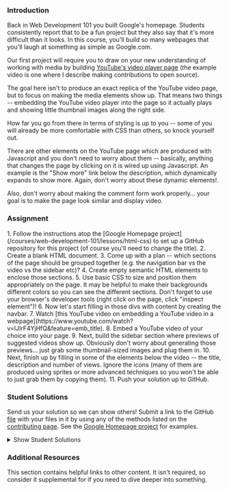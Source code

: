 ### Introduction

Back in Web Development 101 you built Google's homepage.  Students consistently report that to be a fun project but they also say that it's more difficult than it looks.  In this course, you'll build so many webpages that you'll laugh at something as simple as Google.com.

Our first project will require you to draw on your new understanding of working with media by building [YouTube's video player page](https://www.youtube.com/watch?v=V74l_zS1x8E) (the example video is one where I describe making contributions to open source).

The goal here isn't to produce an exact replica of the YouTube video page, but to focus on making the media elements show up.  That means two things -- embedding the YouTube video player into the page so it actually plays and showing little thumbnail images along the right side.

How far you go from there in terms of styling is up to you -- some of you will already be more comfortable with CSS than others, so knock yourself out.

There are other elements on the YouTube page which are produced with Javascript and you don't need to worry about them -- basically, anything that changes the page by clicking on it is wired up using Javascript.  An example is the "Show more" link below the description, which dynamically expands to show more.  Again, don't worry about these dynamic elements!.

Also, don't worry about making the comment form work properly... your goal is to make the page look similar and display video.

### Assignment

<div class="lesson-content__panel" markdown="1">
1. Follow the instructions atop the [Google Homepage project](/courses/web-development-101/lessons/html-css) to set up a GitHub repository for this project (of course you'll need to change the title).
2. Create a blank HTML document.
3. Come up with a plan -- which sections of the page should be grouped together (e.g. the navigation bar vs the video vs the sidebar etc)?
4. Create empty semantic HTML elements to enclose those sections.
5. Use basic CSS to size and position them appropriately on the page.  It may be helpful to make their backgrounds different colors so you can see the different sections.  Don't forget to use your browser's developer tools (right click on the page, click "inspect element")!
6. Now let's start filling in those divs with content by creating the navbar.
7. Watch [this YouTube video on embedding a YouTube video in a webpage](https://www.youtube.com/watch?v=lJIrF4YjHfQ&feature=emb_title).
8. Embed a YouTube video of your choice into your page.
9. Next, build the sidebar section where previews of suggested videos show up.  Obviously don't worry about generating those previews... just grab some thumbnail-sized images and plug them in.
10. Next, finish up by filling in some of the elements below the video -- the title, description and number of views.  Ignore the icons (many of them are produced using sprites or more advanced techniques so you won't be able to just grab them by copying them).
11. Push your solution up to GitHub.
</div>

### Student Solutions
Send us your solution so we can show others! Submit a link to the GitHub [file](https://github.com/TheOdinProject/curriculum/edit/master/html_css/project_media.md) with your files in it by using any of the methods listed on the [contributing page](http://github.com/TheOdinProject/curriculum/blob/master/contributing.md).  See the [Google Homepage project](/courses/web-development-101/lessons/html-css) for examples.

<details markdown="block">
  <summary> Show Student Solutions </summary>

* Add your solution below this line!
* [leetie's Solution](https://github.com/leetie/youtube) - [View in Browser](https://leetie.github.io/youtube/)
* [Platyphyllum's Solution](https://github.com/marboleda/youtube-page) - [View in Browser](https://marboleda.github.io/youtube-page/)
* [Andrew's Solution](https://github.com/a6macleod/youtube-replica) - [View in Browser](https://a6macleod.github.io/youtube-replica/)
* [Rastko's Solution](https://github.com/RastkoD/The_Odin_Project/tree/master/HTML_and_CSS/YouTube) - [View in Browser](https://youtube-byrastkod.netlify.app/)
* [Kevin's Solution](https://github.com/Kevlar2222/youtube/tree/master) - [View in Browser](https://kevlar2222.github.io/youtube/)
* [Hiro's Solution](https://github.com/hrmtk/youtube-page) - [View in Browser](https://hrmtk.github.io/youtube-page/)
* [Christian's Solution](https://github.com/rueeazy/youtube-clone) - [View in Browser](https://rueeazy.github.io/youtube-clone/)
* [Tam Tran's Solution](https://github.com/gitdxb/clone-yt) - [View in Browser](https://gitdxb.github.io/clone-yt/)
* [Ideopunk's Solution](https://github.com/Ideopunk/embed-practice) - [View in Browser](https://ideopunk.github.io/embed-practice/)
* [Maximiliano Bidegain's Solution](https://github.com/maxibide/my-web-development-journey/tree/master/the-odin-project/html-and-css/embedding-images-and-video) - [View in Browser](https://maxibide.github.io/my-web-development-journey/the-odin-project/html-and-css/embedding-images-and-video/)
* [mrdiegodev_ Solution](https://github.com/dhna32/Project--Embedding-Images-and-Video) - [View in Browser](https://dhna32.github.io/Project--Embedding-Images-and-Video/)
* [descholar's Solution](https://github.com/descholar-ceo/youtube-player-page) - [View in Browser](https://descholar-ceo.github.io/youtube-player-page/)
* [Othesius's Solution](https://github.com/othesius-exe/mocktube) - [View in Browser](https://othesius-exe.github.io/mocktube/)
* [Ryan Ameri's Solution](https://github.com/RyanAmeri/odin-project-youtube) - [View in Browser](https://ryanameri.github.io/odin-project-youtube/index.html)
* [Witah Georjane's Solution](https://github.com/Georjane/youtube_video_player.git) - [View in Browser](https://rawcdn.githack.com/Georjane/youtube_video_player/27644cfc3da4ad8fed2e67320537574cdd59d24f/index.html)
* [Kalef Amui's Solutionn](https://github.com/kalefamui/YouTube-page) - [View in Browser](https://kalefamui.github.io/YouTube-page/)  
* [Andres Ruiz's Solution](https://github.com/Andrsrz/youtube-player-page-clone) - [View in Browser](https://andrsrz.github.io/youtube-player-page-clone/)
* [Haroon Abdulrazaq's Solution](https://github.com/paulzay/youtube) - [View in Browser](https://paulzay.github.io/youtube/)
* [Evanson's Solution](https://github.com/evansinho/YouTube-video-player-page.git) - [View in Browser](https://evansinho.github.io/YouTube-video-player-page/.)
* [Mugilan's Solution](https://github.com/Mugilan-Codes/youtube-clone) - [View in Browser](https://mugilan-codes.github.io/youtube-clone/)
* [Abdulaziz Ali's Solution](https://github.com/abredi/youtube-clone) - [View in Browser](https://rawcdn.githack.com/abredi/youtube-clone/b5c8c05e6db13109e3118af097b7590c33b71587/index.html)
* [Jose Salvador's Solution](https://github.com/Jsalvadorpp/youtube-html) - [View in browser](https://jsalvadorpp.github.io/youtube-html/)
* [Billi0ns' Solution](https://github.com/Billi0ns/Youtube_clone) - [View in browser](https://billi0ns.github.io/Youtube_clone/)
* [Uduak Essien's Solution](https://github.com/acushlakoncept/youtube-player-page) - [View in browser](https://acushlakoncept.github.io/youtube-player-page/)
* [Cristian's Solution](https://github.com/cristianCeamatu/youtubeclone) - [View in browser](https://cristianceamatu.github.io/youtubeclone/)
* [kaliberpoziomka's Solution](https://github.com/kaliberpoziomka/youtube-clone) - [View in browser](https://kaliberpoziomka.github.io/youtube-clone/)
* [Andrea's Solution](https://github.com/fioriandrea/youtube-page) - [View in browser](https://youtube.andreafiori.now.sh/)
* [Alexander Nitiola's Solution](https://github.com/TheCre8tor/youtube_clone) - [View in browser](https://thecre8tor.github.io/youtube_clone/)
* [skele-666's Solution](https://github.com/skele-666/youtube-player-page) - [View in browser](https://skele-666.github.io/youtube-player-page/)
* [Le-Xandar's Solution](https://le-xandar.github.io/youtube-clone/) - [View in browser](https://github.com/Le-Xandar/youtube-clone)
* [Julio's Solution](https://github.com/julio22b/youtube-clone) - [View in browser](https://julio22b.github.io/youtube-clone/)
* [Leavims's Solution](https://github.com/leavism/youtube-video-page) - [View in browser](https://leavism.github.io/youtube-video-page/)
* [Mikael & Ezekiel's solution](https://github.com/mikearaya/youtube_clone) - [View in browser](https://mikearaya.github.io/youtube_clone)
* [iamjethrooo's Solution](https://github.com/iamjethrooo/embedding-images-and-video) - [View in browser](https://iamjethrooo.github.io/embedding-images-and-video/)
* [Andrija Jelenkovic's solution](https://github.com/Amdrija/youtubeClone) - [View in browser](https://amdrija.github.io/youtubeClone/)
* [Johongirr's Solution](https://github.com/Johongirr/youtube-clone) - [View in browser](https://johongirr.github.io/youtube-clone/)
* [Abdel Pérez's Solution](https://github.com/abdelp/video-player) - [View in browser](https://abdelp.github.io/video-player/)
* [Imahnama + Ikraamg Solution](https://github.com/imahnama/Youtube-replica) - [View in browser](https://imahnama.github.io/Youtube-replica/)
* [Joshysmart's Solution](https://github.com/joshysmart/youtube-player-page) - [View in browser](https://joshysmart.github.io/youtube-player-page/)
* [Zakariye's Solution](https://github.com/ZYusuf10/youtubePracticeClone) -[View in browser](https://zyusuf10.github.io/youtubePracticeClone/index.html)
* [Rarysson's Solution](https://github.com/rarysson/youtube-player) - [View in browser](https://rarysson.github.io/youtube-player/)
* [Igorashs's Solution](https://github.com/igorashs/embedding-images-and-video) - [View in browser](https://igorashs.github.io/embedding-images-and-video/)
* [TheGudu's Solution](https://github.com/TheGudu/YouTubeProjectOdin)  
* [MikkRou's Solution](https://github.com/MikkRou/embeding-images-and-video) - [View in browser](https://mikkrou.github.io/embeding-images-and-video/)
* [Ivancito and Carlos' Solution](https://github.com/canriquez/html-youtube) - [View in browser](https://canriquez.github.io/html-youtube/)
* [Ashish's Solution](https://github.com/CodersGas/YouTube-Clone) - [View in browser](https://codersgas.github.io/YouTube-Clone/home-page.html)
* [Cody's solution](https://github.com/codydegen/youtube_mockup) - [View in browser](https://codydegen.github.io/youtube_mockup/)
* [Braxton Lemmon's Solution](https://github.com/braxtonlemmon/youtube-clone) - [View in browser](https://braxtonlemmon.github.io/youtube-clone/)
* [David Auza's and Eduardo Reis's Solution](https://github.com/davidauza-engineer/Project-Embedding-Images-And-Video) - [View in browser](https://davidauza-engineer.github.io/Project-Embedding-Images-And-Video/)
* [Gabriel's Solution](https://github.com/gabytzubaws/Youtube_embedded_player_clone)
* [Leticia's Solution](https://github.com/gradiva/odin-fullstack-javascript/tree/master/03-HTML_and_CSS/01-Basic_HTML_Page-Structure/youtube-clone) - [View in browser](https://gradiva.github.io/youtube-clone/)
* [Muhammad Ahmad's Solution](https://github.com/thisisMAhmad/youtube-page) - [View in browser](https://thisismahmad.github.io/youtube-page/)
* [Kevin Vuong's Solution](https://github.com/fffear/embedding_images_and_video) - [View in browser](https://fffear.github.io/embedding_images_and_video/)
* [Katarzyna Kaswen-Wilk's Solution](https://github.com/kikupiku/youtube-copy) - [View in browser](https://kikupiku.github.io/youtube-copy/)
* [Solodov's Solution](https://github.com/solodov-dev/top-youtube) - [View in browser](https://solodov-dev.github.io/top-youtube/)
* [Vedat's Solution](https://github.com/mvedataydin/youtube-video-page) - [View in browser](https://mvedataydin.github.io/youtube-video-page/)
* [Zayeer's Solution](https://github.com/Zayeer/Youtube-s-video-player-page) - [View in browser](https://zayeer.github.io/Youtube-s-video-player-page/)
* [David Tan's Solution](https://github.com/davecmd/youtube-replica) - [View in browser](https://davecmd.github.io/youtube-replica/)
* [Jitendra Rathore's Solution](https://github.com/jitendrrathore/embedding-video-images) - [View in browser](https://jitendrrathore.github.io/embedding-video-images/)
* [Sampajanno's Solution](https://github.com/Sampajanno/embedding-video-images) - [View in browser](https://sampajanno.github.io/building-forms/)
* [Carmine's Solution](https://github.com/cgrossi/odin-project-youtube-clone) - [View in browser](https://cgrossi.github.io/odin-project-youtube-clone/)
* [bcikota's Solution](https://github.com/bcikota/youtube) - [View in browser](https://bcikota.github.io/youtube/)
* [Bola Buari's Solution](https://github.com/bolah2009/youtube-clone) - [View in browser](https://bolabuari.com/youtube-clone/)
* [Ricala's Solution](https://github.com/Ricala/mock-youtube-page) - [View in browser](https://ricala.github.io/mock-youtube-page/)
* [N00bG1rl's Solution](https://github.com/N00bG1rl/videopage) - [View in browser](https://n00bg1rl.github.io/videopage/)
* [Jason McKee's Solution](https://github.com/jttmckee/youtube) | [Live](https://jttmckee.github.io/youtube/)
* [Ohlie's Solutuin](https://github.com/lco1220/youtube_player_page) - [View in browser](https://lco1220.github.io/youtube_player_page/)
* [ARaut9's Solution](https://github.com/ARaut9/youtube_player_page) - [View in browser](https://araut9.github.io/youtube_player_page/)
* [Bojo's Solution](https://github.com/BojoZahariev/youtube_video) - [View in browser](https://bojozahariev.github.io/youtube_video/)
* [Hammad Ahmed's Solution](https://github.com/shammadahmed/youtube-video-page) - [View in browser](https://shammadahmed.github.io/youtube-video-page)
* [Helari's Solution](https://helaris.github.io/YouTube/)
* [Smetanca52's Solution](https://github.com/Smetanca52/) - [View in browser](https://smetanca52.github.io/youtubelike_page/)
* [Bojana Karakacev's Solution](https://github.com/bojana12/youtube-homepage) - [View in browser](https://bojana12.github.io/youtube-homepage/)
* [rvalentin1010's Solution](https://github.com/rvalentin1010/youtube-video-player) - [View in browser](https://rvalentin1010.github.io/youtube-video-player/)
* [Qin's Solution](https://github.com/hyathynth/youtube_mockup) - [View in browser](https://hyathynth.github.io/youtube_mockup/)
* [0zra's Solution](https://github.com/0zra/embedding) - [View in browser](https://0zra.github.io/embedding/)
* [Chris MacSwan's Solution](https://github.com/cmacswan07/youtubecopy) - [View in browser](https://cmacswan07.github.io/youtubecopy/)
* [Javier Machin's Solution](https://github.com/Javier-Machin/youtube_player) - [View in browser](https://javier-machin.github.io/youtube_player/)
* [yakherder's basic Solution](https://github.com/yakherder614/you-tube)-[View in Browser](https://yakherder614.github.io/you-tube/)
* [Johan Morin's Solution](https://github.com/MorrisMalone/youtube-copy) - [View in Browser](https://morrismalone.github.io/youtube-copy/)
* [Ayoub's Solution](https://github.com/Skobraf/Youtube_Player_Page) - [View in browser](https://skobraf.github.io/Youtube_Player_Page/)
* [Jesus' Solution](https://github.com/jsgilberto/Youtube-Video-Page) - [View in browser](https://jsgilberto.github.io/Youtube-Video-Page/)
* [SarfrazAnjum's Solution](https://github.com/SarfrazAnjum/TOP_Embedding-Images-And-Videos) - [View in browser](https://sarfrazanjum.github.io/TOP_Embedding-Images-And-Videos/)
* [Henry Kirya's Solution](https://github.com/harrika/utube/tree/master/utube) - [View in browser](https://harrika.github.io/utube/utube/)
* [Agnieszka's Solution](https://github.com/elPetit69/mock-youtube) - [View in browser](https://elpetit69.github.io/mock-youtube/)
* [Nate Dimock's Solution](https://github.com/Flakari/youtube-page) - [View in browser](https://flakari.github.io/youtube-page/)
* [walnutdust's Solution](https://github.com/walnutdust/mock-youtube) - [View in browser](https://walnutdust.github.io/mock-youtube/)
* [theghall's Solution](https://github.com/theghall/odin-youtube.git) - [View in browser](https://theghall.github.io/odin-youtube/)
* [Josh Archer's Ssolution](https://gitlab.com/odin-project-josh-archer/embedding-images-and-video) - [View in browser](https://www.josharcher.uk/static/projects/odinproject/embeddingimagesvideo/)
* [Jmooree30's Solution](https://github.com/jmooree30/youtube) - [Live](https://jmooree30.github.io/youtube/)
* [Jonathan Yiv's Solution](https://github.com/JonathanYiv/youtube-video-page) - [Live](https://jonathanyiv.github.io/youtube-video-page/)
* [holdercp's Solution](https://github.com/holdercp/bluetube) - [Live](https://holdercp.github.io/bluetube/)
* [Justine Cantado's Solution](https://github.com/Hannibalony/Hannibalony.github.io/tree/master/yt) - [View in Browser](https://hannibalony.github.io/yt)
* [yilmazgunalp's Solution](https://github.com/yilmazgunalp/youtube_page) - [View in Browser](https://yilmazgunalp.github.io/youtube_page/)
* [Bottlecap's Solution](https://github.com/Bottlecaps4/YouTube-video-page) - [View in Browser](https://bottlecaps4.github.io/YouTube-video-page/)
* [Jeff's Solution](https://github.com/jmbothe/youtube-homepage) - [View in Browser](https://jmbothe.github.io/youtube-homepage/)
* [Andrew's Solution](https://github.com/andrewr224/embedding-video-project) - [View in browser](https://andrewr224.github.io/embedding-video-project/)
* [Austin's Solution](https://github.com/CouchofTomato/youtube-clone)
* [Flint Mayers' Solution](https://github.com/FlintMayers/youtube_player) - [View in browser](https://flintmayers.github.io/youtube_player/)
* [Javal's Solution](https://github.com/javalnanda/youtube_player_page) - [View in browser](https://javalnanda.github.io/youtube_player_page/)
* [Paweł R's Solution](https://github.com/PawelRokosz/ProjectYT) - [View in browser](http://htmlpreview.github.io/?https://github.com/PawelRokosz/ProjectYT/blob/master/index.html)
* [Rhys B's Solution](https://github.com/105ron/youtube_video_embed) - [View in browser](https://105ron.github.io/youtube_video_embed/)
* [Donald's Solution](https://github.com/donaldali/odin-html-css/tree/master/embedding_media)
* [Vincent's Solution](https://github.com/wingyu/youtube_replica) - [View in browser](http://htmlpreview.github.io/?https://github.com/wingyu/youtube_replica/blob/master/index.html)
* [Kate McFaul's Solution](https://github.com/craftykate/odin-project/tree/master/Chapter_05-Advanced_HTML_and_CSS/youtube) - [View in browser](https://cdn.rawgit.com/craftykate/odin-project/master/Chapter_05-Advanced_HTML_and_CSS/youtube/index.html)
* [chasmani's Solution](https://github.com/chasmani/YoutubeHome) - [View in browser](http://htmlpreview.github.io/?https://github.com/chasmani/YoutubeHome/blob/master/index.html)
* [Ryan Jordan's Solution](https://github.com/krjordan/odin-project/tree/master/video-project) - [View in browser](http://htmlpreview.github.io/?https://github.com/krjordan/odin-project/tree/master/video-project/index.html)
* [Artur Janik's Solution](https://github.com/ArturJanik/ProjectYT) - [View in browser](http://htmlpreview.github.io/?https://github.com/ArturJanik/ProjectYT/blob/master/index2.html)
* [Hailey's Solution](https://github.com/hmfoster/embedded-youtube.git) - [View in browser](http://htmlpreview.github.io/?https://github.com/hmfoster/embedded-youtube/blob/master/index.html)
* [Rob Pennington's Solution](https://github.com/rPen/Mock-Ups/tree/gh-pages/YouTube) - [View in browser](http://rpen.github.io/Mock-Ups/YouTube/index.html)
* [Dominik Stodolny's Solution](https://github.com/dstodolny/odintube/) - [View in browser](http://htmlpreview.github.io/?https://github.com/dstodolny/odintube/blob/master/index.html)
* [AtActionPark's Solution](https://github.com/AtActionPark/odin_embedded_images_and_video) - [View in browser](http://htmlpreview.github.io/?https://github.com/AtActionPark/odin_embedded_images_and_video/blob/master/main.html)
* [Sasikala's Solution](https://github.com/Sasikala-Ravichandran/odin-project) - [View in browser](http://htmlpreview.github.io/?https://github.com/Sasikala-Ravichandran/odin-project/blob/master/Youtube/index.html)
* [dchen71's Solution](https://github.com/dchen71/odin-video-embedding) - [View in browser](https://rawgit.com/dchen71/odin-video-embedding/master/Index.html)
* [Kevin Mulhern's Solution](https://github.com/KevinMulhern/embeded_images_and_videos) - [View in browser](http://htmlpreview.github.io/?https://github.com/KevinMulhern/embeded_images_and_videos/blob/master/index.html)
* [Dusan Milosavljevic's Solution](https://github.com/dusanmilosavljevic1624/Embedding-Images-and-Video) - [View in browser](http://dusanmilosavljevic1624.github.io/Embedding-Images-and-Video/)
* [Noman Karim's Solution](https://github.com/nomankarim/youtube-play-preview) - [View in browser](http://htmlpreview.github.io/?https://github.com/nomankarim/youtube-play-preview/blob/master/index.html)
* [Cameron Kelley's Solution](https://github.com/cameronjkelley/the_odin_project/tree/master/html5_css3/youtube) - [View in browser](https://htmlpreview.github.io/?https://github.com/cameronjkelley/the_odin_project/blob/master/html5_css3/youtube/index.html)
* [Luke Walker's Solution](https://github.com/ubershibs/odin-html-css/tree/master/youtube) - [View in browser](https://htmlpreview.github.io/?https://github.com/ubershibs/odin-html-css/blob/master/youtube/youtube.html)
* [cdouglass's Solution](https://github.com/cdouglass/odin-project-exercises/tree/master/html-css/embedding-images-and-video) - [View in browser](https://htmlpreview.github.io/?https://github.com/cdouglass/odin-project-exercises/blob/master/html-css/embedding-images-and-video/faketube.html)
* [srashidi's Solution](https://github.com/srashidi/Embedded_Images) - [View in browser](http://htmlpreview.github.io/?https://github.com/srashidi/Embedded_Images/blob/master/embedded_images.html)
* [Miguel Herrera's Solution](https://github.com/migueloherrera/utube)
* [Monika Dutka's Solution](https://github.com/rawrins/youtube-video) - [Preview](https://htmlpreview.github.io/?https://github.com/rawrins/youtube-video/blob/master/index.html)
* [Destroyergm (Stefan)'s Solution](https://github.com/destroyergm/youtube-myversion) - [View in browser](https://htmlpreview.github.io/?https://github.com/destroyergm/youtube-myversion/blob/master/youtube.html)
* [J-kaizen's Solution](https://github.com/J-kaizen/TheOdinProject/tree/master/HTML_CSS/embedded_media) - [View in browser](http://htmlpreview.github.io/?https://github.com/J-kaizen/TheOdinProject/blob/master/HTML_CSS/embedded_media/index.html)
* [Lani's Solution](https://github.com/laniywh/the-odin-project/tree/master/html5-css3/embed-youtube-video) - [View in browser](https://htmlpreview.github.io/?https://github.com/laniywh/the-odin-project/blob/master/html5-css3/embed-youtube-video/index.html)
* [Earth35's Solution](https://github.com/Earth35/embedding/blob/master/video_page.html) - [View in browser](https://htmlpreview.github.io/?https://github.com/Earth35/embedding/blob/master/video_page.html)
* [Shala Qweghen's Solution](https://github.com/ShalaQweghen/youtube_clone) - [View in browser](https://htmlpreview.github.io/?https://github.com/ShalaQweghen/youtube_clone/blob/master/index.html)
* [Leonard's Solution](https://github.com/Kr0ntar/youtube-clone) - [View in browser](https://kr0ntar.github.io/youtube-clone/index.html)
* [Adonias Dantas's solution](https://github.com/adoniasdantas/embedding-images-and-video) - [View in browser](https://adoniasdantas.github.io/embedding-images-and-video/)
* [daunenok's Solution](https://github.com/daunenok/embedded-video) - [View in browser]( https://daunenok.github.io/embedded-video/)
* [Axel's Solution](https://github.com/afuh/Youtube) - [View in browser](https://afuh.github.io/Youtube/)
* [Sophia Wu's Solution](https://github.com/SophiaLWu/odin-youtube-project) - [View in browser](https://sophialwu.github.io/odin-youtube-project/)
* [Neil Cudden's Solution](https://github.com/ncud4bloc/YouTube) - [View in browser](https://ncud4bloc.github.io/YouTube/HTML/index.html)
* [Beth Rathbone's Solution](https://github.com/bethrath/youtube-page)
* [Paul McGarry's Solution](https://github.com/thiswillhavetodo/youtube-video-player) - [View in browser](https://thiswillhavetodo.github.io/youtube-video-player/index.html)
* [tholymap's Solution](https://github.com/tholymap/youtube) - [View in browser](http://htmlpreview.github.io/?https://github.com/tholymap/youtube/blob/master/youtube.html)
* [Swedina's Solution](https://github.com/swedinay/UTub-) - [View in browser](https://swedinay.github.io/UTub-/)
* [DV's Solution](https://github.com/dvislearning/odin-yt-clone) - [View in browser](http://htmlpreview.github.io/?https://github.com/dvislearning/odin-yt-clone/blob/master/home.html)
* [Francisco Carlos's Solution](https://github.com/fcarlosdev/youtube_page) - [View in browser](https://fcarlosdev.github.io/youtube_page/)
* [Mike Smith's Solution](https://github.com/MikeSS281986/YouTube-Clone-Page) - [View in browser](https://mikess281986.github.io/YouTube-Clone-Page/)
* [Elena's Solution](https://github.com/elena-sam/youtube-replica-project) - [View in browser](https://elena-sam.github.io/youtube-replica-project/)
* [Punnadittr's Solution](https://github.com/punnadittr/u-tube) - [View in browser](https://punnadittr.github.io/u-tube/)
* [Sam C's Solution](https://github.com/JimmyNeutron8/youtube-clone) - [View in browser](https://jimmyneutron8.github.io/youtube-clone/)
* [aznafro's Solution](https://github.com/aznafro/youtube) - [View in browser](https://aznafro.github.io/youtube/)
* [Areeba's Solution](https://github.com/AREEBAISHTIAQ/youtube-video-page) - [View in browser](https://areebaishtiaq.github.io/youtube-video-page/)
* [Taylor Johannsen's Solution](https://github.com/taylorjohannsen/youtube-mockup) - [View in browser](https://taylorjohannsen.github.io/youtube-mockup/)
* [Anh Pati's Solution](https://github.com/AnhPati/OdinProject_css_html/tree/master/Embendding_images_and_video) - [View in browser](http://dwj.miste.io/odinproject/embedding_images_and_video/)
* [Gough's Solution](https://github.com/Joel-Price/youtube-clone) - [View in browser](https://joel-price.github.io/youtube-clone/)
* [Ivan's Solution](https://github.com/ivandjorgon/youtube-replica) - [View in browser](https://ivandjorgon.github.io/youtube-replica/)
* [Ghassan's Solution](https://github.com/GT001/TOP-Youtube-Player) - [View in browser](https://gt001.github.io/TOP-Youtube-Player/)
* [Valentino Valenti's Solution](https://github.com/1ba1/youtube-video-player-page) - [View in Browser](https://1ba1.github.io/youtube-video-player-page/)
* [Doris's Solution](https://github.com/dsmchen/youtube-video-player-page) - [View in browser](https://dsmchen.github.io/youtube-video-player-page/)
* [Antonio Marcos's Solution](https://github.com/AMarcosCastelo/youtube-video-player-page) - [View in browser](https://amarcoscastelo.github.io/youtube-video-player-page/)
* [vanny96's Solution](https://github.com/vanny96/embed-video) - [View in browser](https://vanny96.github.io/embed-video/)
* [Carlos Del Real & Gabriela's Solution](https://viricruz.github.io/doogle-homepage/) - [View in browser](https://viricruz.github.io/doogle-homepage/)
* [Nyaga Roy and Rinor Ajeti Solution](https://github.com/RoyNyaga/microverse_embedded_video) - [View in browser](https://roynyaga.github.io/microverse_embedded_video/)
* [Alex Gioffre's Solution](https://github.com/AlexGioffre/Youtube_clone) - [View in browser](https://alexgioffre.github.io/Youtube_clone/)
* [Dolunaykiz's Solution](https://github.com/dolunaykiz/youtube-mockup) - [View in browser](http://htmlpreview.github.io/?https://github.com/dolunaykiz/youtube-mockup/blob/master/index.html)
* [Halkim44's Solution](https://github.com/halkim44/youtube-clone) - [View in browser](https://halkim44.github.io/youtube-clone/)
* [Aron's Solution](https://github.com/aronfischer/Youtube_video_Player) - [View in browser](https://aronfischer.github.io/Youtube_video_Player/)
* [Nigel Volkmann's Solution](https://github.com/Nekolike/Embedded-videos) - [View in browser](https://nekolike.github.io/Embedded-videos/)
* [Ludivine Poussier's Solution](https://github.com/ludivinepoussier/embedded-video) - [View in browser](https://ludivinepoussier.github.io/embedded-video/)
* [Selene and Ruben Solution](https://github.com/rubenpazch/YoutubeVideo) - [View in browser](https://github.com/rubenpazch/YoutubeVideo)
* [Adriel Bruno's Solution](https://github.com/AdrielTrigger/TOP---Youtube-Clone) - [View in browser](https://adrieltrigger.github.io/TOP---Youtube-Clone/)
* [Jamesredux's Solution](https://github.com/Jamesredux/youtube-clone) - [View in browser](https://jamesredux.github.io/youtube-clone/)
* [Scott Bowles's Solution](https://github.com/scottBowles/youtube-video-player) - [View in browser](https://scottbowles.github.io/youtube-video-player/)
* [Veskenazi's Solution](https://github.com/veskenazi/youtube-video-page) - [View in browser](https://veskenazi.github.io/youtube-video-page/)
* [m-rejdych's Solution](https://github.com/m-rejdych/Youtube-page) - [View in browser](https://m-rejdych.github.io/Youtube-page/)
* [ranmaru22's Solution](https://github.com/ranmaru22/the_odin_project/tree/master/youtube-clone) - [View in Browser](https://ranmaru22.github.io/the_odin_project/youtube-clone/)
* [Caosmagnvm's Solution](https://github.com/caosmagnvm/youtube-homepage) - [View in Browser](https://caosmagnvm.github.io/youtube-homepage/)
* [mangakiko's Solution](https://github.com/magakiko/Youtube-Videopage) - [View in Browser](https://magakiko.github.io/Youtube-Videopage/)
* [barrysweneey's Solution](https://github.com/barrysweeney/embedding-practice) - [View in Browser](https://barrysweeney.github.io/embedding-practice/)
* [Timework's Solution](https://github.com/Timework/youtube-clone/tree/master) - [View in Browser](https://timework.github.io/youtube-clone/)
* [bhenning83's Solution](https://github.com/bhenning83/youtube-homepage) - [View in Browser](https://bhenning83.github.io/youtube-homepage/)
* [Joe Thompson's Solution](https://github.com/jlthompso/embedded-media) - [View in Browser](https://jlthompso.github.io/embedded-media/)
* [AnsellMaximilian's Solution](https://github.com/AnsellMaximilian/Youtube-video-page) - [View in Browser](https://ansellmaximilian.github.io/Youtube-video-page/)
* [Kenneth H's Solution](https://github.com/kholston/youtube-player-page) - [View in Browser](https://kholston.github.io/youtube-player-page/)
* [Nijepa's Solution](https://github.com/nijepa/embedding-images-and-video) - [View in Browser](https://nijepa.github.io/embedding-images-and-video/)
* [Sanyogita's Solution](https://github.com/SanyogitaPandit/html-css/tree/master/youtube)
* [Violet's Solution](https://github.com/violetguos/html-css/tree/master/youtube) - [View in Browser](https://violetguos.github.io/html-css/youtube/)
* [Jonathan Altine's Solution](https://github.com/JonathanAltine/YoutubeVideoPage) - [View in Browser](https://jonathanaltine.github.io/YoutubeVideoPage/)
* [skwiryt's Solution](https://github.com/skwiryt/youtube-clone) - [View in Browser](https://skwiryt.github.io/youtube-clone/)
* [icepick-pauly's Solution](https://github.com/icepick-pauly/top_htmlcss_youtubeclone) - [View in Browser](https://icepick-pauly.github.io/top_htmlcss_youtubeclone/)

</details>

### Additional Resources
This section contains helpful links to other content. It isn't required, so consider it supplemental for if you need to dive deeper into something.
